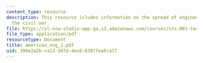 ```yaml
---
content_type: resource
description: This resource icludes information on the spread of engineering after
  the civil war.
file: https://ol-ocw-studio-app-qa.s3.amazonaws.com/courses/sts-001-technology-in-american-history-spring-2006/390e2a2bca13267d4ec66307fea6ca77_american_eng_2.pdf
file_type: application/pdf
resourcetype: Document
title: american_eng_2.pdf
uid: 390e2a2b-ca13-267d-4ec6-6307fea6ca77
---
```

